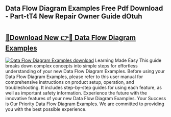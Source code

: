 ## Data Flow Diagram Examples Free Pdf Download - Part-tT4 New Repair Owner Guide dOtuh

# <h2><a href="http://dfpu5e.blite.top/?on=Data+Flow+Diagram+Examples">🔗Download New 👉🔴 Data Flow Diagram Examples</a></h2>

[![Data Flow Diagram Examples download](https://i.imgur.com/lujVjoI.png)](http://dfpu5e.blite.top/?on=Data+Flow+Diagram+Examples)
Learning Made Easy This guide breaks down complex concepts into simple steps for effortless understanding of your new Data Flow Diagram Examples. Before using your Data Flow Diagram Examples, please refer to this user manual for comprehensive instructions on product setup, operation, and troubleshooting. It includes step-by-step guides for using each feature, as well as important safety information. Experience the future with the innovative features of your new Data Flow Diagram Examples. Your Success is Our Priority Data Flow Diagram Examples. We are committed to providing you with the best possible experience.
